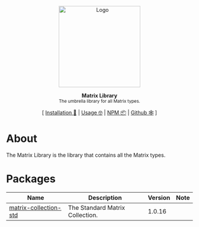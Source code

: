 <p align="center"><img height="220px" src="https://i.imgur.com/UMHxlIV.png" alt="Logo" /><p>
<p align="center">
  <strong>Matrix Library</strong><br />
  <sub>The umbrella library for all Matrix types.</sub>
</p>
<p align="center">
  [ <a href="#installation">Installation 💾</a> | <a href="#usage">Usage 🤓</a> | <a href="https://www.npmjs.com/package/@sivrad/matrix-library">NPM 📦</a> | <a href="https://github.com/sivrad/matrix-library">Github 🕸</a> ]
</p>

# About
The Matrix Library is the library that contains all the Matrix types.
# Packages
| Name | Description | Version | Note |
|------|-------------|---------|------|
[matrix-collection-std](https://github.com/sivrad/matrix-collection-std) | The Standard Matrix Collection. | 1.0.16 |  |

